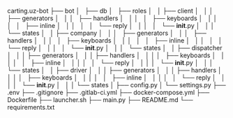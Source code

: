 carting.uz-bot
├── bot
│   ├── db
│   ├── roles
│   │   ├── client
│   │   │   ├── generators
│   │   │   ├── handlers
│   │   │   │   ├── keyboards
│   │   │   │   │   ├── inline
│   │   │   │   │   └── reply
│   │   │   │   └── __init__.py
│   │   │   └── states
│   │   ├── company
│   │   │   ├── generators
│   │   │   ├── handlers
│   │   │   │   ├── keyboards
│   │   │   │   │   ├── inline
│   │   │   │   │   └── reply
│   │   │   │   └── __init__.py
│   │   │   └── states
│   │   ├── dispatcher
│   │   │   ├── generators
│   │   │   ├── handlers
│   │   │   │   ├── keyboards
│   │   │   │   │   ├── inline
│   │   │   │   │   └── reply
│   │   │   │   └── __init__.py
│   │   │   └── states
│   │   ├── driver
│   │   │   ├── generators
│   │   │   ├── handlers
│   │   │   │   ├── keyboards
│   │   │   │   │   ├── inline
│   │   │   │   │   └── reply
│   │   │   │   └── __init__.py
│   │   │   └── states
│   ├── config.py
│   └── settings.py
├── .env
├── .gitignore
├── .gitlab-ci.yml
├── docker-compose.yml
├── Dockerfile
├── launcher.sh
├── main.py
├── README.md
└── requirements.txt
